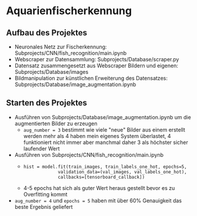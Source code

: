 # Aquarienfischerkennung

## Aufbau des Projektes
- Neuronales Netz zur Fischerkennung: Subprojects/CNN/fish_recognition/main.ipynb
- Webscraper zur Datensammlung: Subprojects/Database/scraper.py
- Datensatz zusammengesetzt aus Webscraper Bildern und eigenen: Subprojects/Database/images
- Bildmanipulation zur künstlichen Erweiterung des Datensatzes: Subprojects/Database/image_augmentation.ipynb

## Starten des Projektes
- Ausführen von Subprojects/Database/image_augmentation.ipynb um die augmentierten Bilder zu erzeugen
  - ```aug_number = 3``` bestimmt wie viele "neue" Bilder aus einem erstellt werden mehr als 4 haben mein eigenes System überlastet, 4 funktioniert nicht immer aber manchmal daher 3 als höchster sicher laufender Wert
- Ausführen von Subprojects/CNN/fish_recognition/main.ipynb
  - ```
    hist = model.fit(train_images, train_labels_one_hot, epochs=5,
                 validation_data=(val_images, val_labels_one_hot),
                 callbacks=[tensorboard_callback])
    ```
  - 4-5 epochs hat sich als guter Wert heraus gestellt bevor es zu Overfitting kommt
- ```aug_number = 4``` und ```epochs = 5``` haben mit über 60% Genauigkeit das beste Ergebnis geliefert
